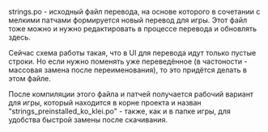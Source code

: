 strings.po - исходный файл перевода, на основе которого в сочетании с мелкими патчами формируется новый перевод для игры. Этот файл тоже можно и нужно редактировать в процессе перевода и обновлять здесь.

Сейчас схема работы такая, что в UI для перевода идут только пустые строки. Но если нужно поменять уже переведённое (в частоности - массовая замена после переименования), то это придётся делать в этом файле.

После компиляции этого файла и патчей получается рабочий вариант для игры, который находится в корне проекта и назван "strings_preinstalled_ko_klei.po" - также, как и в папке игры, для удобства быстрой замены после скачивания.
